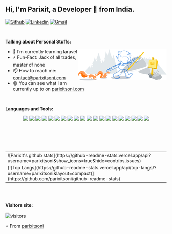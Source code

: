 
## Hi, I'm Parixit, a Developer 🚀 from India.


[![Github](https://img.shields.io/badge/-Github-000?style=flat&logo=Github&logoColor=white)](https://github.com/parixitsoni)
[![Linkedin](https://img.shields.io/badge/-LinkedIn-blue?style=flat&logo=Linkedin&logoColor=white)](https://www.linkedin.com/in/parixitsoni/)
[![Gmail](https://img.shields.io/badge/-Gmail-c14438?style=flat&logo=Gmail&logoColor=white)](mailto:contact@parixitsoni.com)


&nbsp;


**Talking about Personal Stuffs:**


<img width="55%" align="right" alt="Github" src="https://raw.githubusercontent.com/parixitsoni/parixitsoni/f848f9a799636b424767e82788bf4be665dc6de0/git-header.svg" />


- 🌱 I’m currently learning laravel
- ⚡️ Fun-Fact: Jack of all trades, master of none
- 📫 How to reach me: contact@parixitsoni.com
- 😄 You can see what I am currently up to on [parixitsoni.com][1]

<br />


**Languages and Tools:** 
<br />
<p align="center">
  <code><img width="10%" src="https://www.vectorlogo.zone/logos/reactjs/reactjs-ar21.svg"></code>
  <code><img width="10%" src="https://www.vectorlogo.zone/logos/getbootstrap/getbootstrap-ar21.svg"></code>
  <code><img width="10%" src="https://www.vectorlogo.zone/logos/firebase/firebase-ar21.svg"></code>
  <code><img width="10%" src="https://www.vectorlogo.zone/logos/github/github-ar21.svg"></code> 
  <code><img width="10%" src="https://www.vectorlogo.zone/logos/heroku/heroku-ar21.svg"></code>
  <code><img width="10%" src="https://www.vectorlogo.zone/logos/git-scm/git-scm-ar21.svg"></code>
  <code><img width="10%" src="https://www.vectorlogo.zone/logos/json/json-ar21.svg"></code> 
  <code><img width="10%" src="https://www.vectorlogo.zone/logos/mysql/mysql-ar21.svg"></code>
  <code><img width="10%" src="https://www.vectorlogo.zone/logos/javascript/javascript-ar21.svg"></code>  
  <code><img width="10%" src="https://www.vectorlogo.zone/logos/git-scm/git-scm-ar21.svg"></code>
  <code><img width="10%" src="https://www.vectorlogo.zone/logos/laravel/laravel-ar21.svg"></code>
  <code><img width="10%" src="https://www.vectorlogo.zone/logos/mongodb/mongodb-ar21.svg"></code>  
  <code><img width="10%" src="https://www.vectorlogo.zone/logos/netlify/netlify-ar21.svg"></code>
  <code><img width="10%" src="https://www.vectorlogo.zone/logos/npmjs/npmjs-ar21.svg"></code>
  <code><img width="10%" src="https://www.vectorlogo.zone/logos/nodejs/nodejs-ar21.svg"></code>  
  <code><img width="10%" src="https://www.vectorlogo.zone/logos/php/php-ar21.svg"></code>
  <code><img width="10%" src="https://www.vectorlogo.zone/logos/quora/quora-ar21.svg"></code>
  <code><img width="10%" src="https://www.vectorlogo.zone/logos/stackoverflow/stackoverflow-ar21.svg"></code>   
  <code><img width="10%" src="https://www.vectorlogo.zone/logos/netlifyapp_watercss/netlifyapp_watercss-ar21.svg"></code>
  <code><img width="10%" src="https://www.vectorlogo.zone/logos/getpostman/getpostman-ar21.svg"></code>
</p>
<br/>
<p>
  
<br/>
<br/>
<table>
  <tr>
  <td>
![Parixit's github stats](https://github-readme-stats.vercel.app/api?username=parixitsoni&show_icons=true&hide=contribs,issues)
</td>

<tr>
  <td>
[![Top Langs](https://github-readme-stats.vercel.app/api/top-langs/?username=parixitsoni&layout=compact)](https://github.com/parixitsoni/github-readme-stats)
  </td>
</tr>
</table>
<br/>
<br/>

**Visitors site:**
<p>
    <img align="center" alt="visitors" src="https://visitor-badge.glitch.me/badge?page_id=parixitsoni.parixitsoni" />
</p>



⭐️ From [parixitsoni](https://github.com/parixitsoni)

[1]: https://parixitsoni.com





